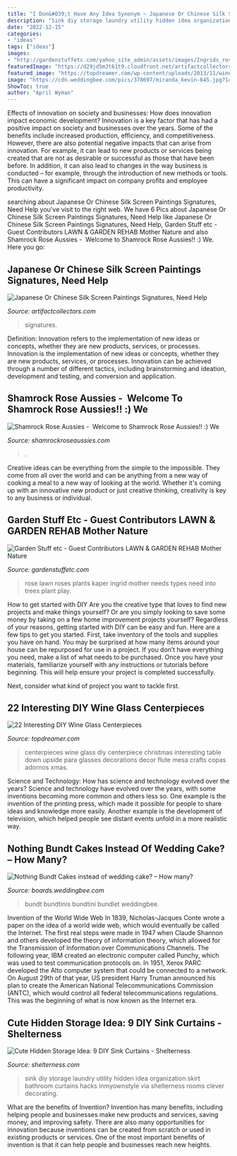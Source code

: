 ```yaml
---
title: "I Don&#039;t Have Any Idea Synonym ~ Japanese Or Chinese Silk Screen Paintings Signatures, Need Help"
description: "Sink diy storage laundry utility hidden idea organization skirt bathroom curtains hacks inmyownstyle via shelterness rooms clever decorating"
date: "2022-12-15"
categories:
- "ideas"
tags: ["ideas"]
images:
- "http://gardenstuffetc.com/yahoo_site_admin/assets/images/Ingrids_rose.27210729_std.jpg"
featuredImage: "https://d29jd5m3t61t9.cloudfront.net/artifactcollectors.com/images/fbfiles/images/828w/IMG_20180729_153853-uustpao9zo_v_1532917416.jpg"
featured_image: "https://topdreamer.com/wp-content/uploads/2013/11/wine-glass-centerpiece-15-634x845.jpg"
image: "https://cdn.weddingbee.com/pics/378697/miranda_kevin-645.jpg?1487995067789"
ShowToc: true
author: "April Wyman"
---
```



Effects of innovation on society and businesses: How does innovation impact economic development?
Innovation is a key factor that has had a positive impact on society and businesses over the years. Some of the benefits include increased production, efficiency, and competitiveness. However, there are also potential negative impacts that can arise from innovation. For example, it can lead to new products or services being created that are not as desirable or successful as those that have been before. In addition, it can also lead to changes in the way business is conducted – for example, through the introduction of new methods or tools. This can have a significant impact on company profits and employee productivity.

	

		
searching about Japanese Or Chinese Silk Screen Paintings Signatures, Need Help you've visit to the right web. We have 6 Pics about Japanese Or Chinese Silk Screen Paintings Signatures, Need Help like Japanese Or Chinese Silk Screen Paintings Signatures, Need Help, Garden Stuff etc - Guest Contributors LAWN &amp; GARDEN REHAB Mother Nature and also Shamrock Rose Aussies - ﻿﻿﻿ Welcome to Shamrock Rose Aussies!! :) We. Here you go:
		
    
## Japanese Or Chinese Silk Screen Paintings Signatures, Need Help

<img loading=lazy src="https://d29jd5m3t61t9.cloudfront.net/artifactcollectors.com/images/fbfiles/images/828w/IMG_20180729_153853-uustpao9zo_v_1532917416.jpg" onerror="this.onerror=null;this.src='https://tse1.mm.bing.net/th?id=OIP.WiMWgQ-c6evtDYkzQBfRjQHaJ4&amp;pid=15.1';" alt="Japanese Or Chinese Silk Screen Paintings Signatures, Need Help">

_Source: artifactcollectors.com_

>signatures. 

	

Definition: Innovation refers to the implementation of new ideas or concepts, whether they are new products, services, or processes.
Innovation is the implementation of new ideas or concepts, whether they are new products, services, or processes. Innovation can be achieved through a number of different tactics, including brainstorming and ideation, development and testing, and conversion and application.

    
## Shamrock Rose Aussies - ﻿﻿﻿ Welcome To Shamrock Rose Aussies!! :) We

<img loading=lazy src="http://shamrockroseaussies.com/yahoo_site_admin/assets/images/DSC_0591.13110829_std.jpg" onerror="this.onerror=null;this.src='https://tse3.mm.bing.net/th?id=OIP.GSv0txSMh7XlJMhdFJEPMAHaF3&amp;pid=15.1';" alt="Shamrock Rose Aussies - ﻿﻿﻿ Welcome to Shamrock Rose Aussies!! :) We">

_Source: shamrockroseaussies.com_

>. 

	

Creative ideas can be everything from the simple to the impossible. They come from all over the world and can be anything from a new way of cooking a meal to a new way of looking at the world. Whether it's coming up with an innovative new product or just creative thinking, creativity is key to any business or individual.

    
## Garden Stuff Etc - Guest Contributors LAWN &amp; GARDEN REHAB Mother Nature

<img loading=lazy src="http://gardenstuffetc.com/yahoo_site_admin/assets/images/Ingrids_rose.27210729_std.jpg" onerror="this.onerror=null;this.src='https://tse4.mm.bing.net/th?id=OIP.5_LKl2dWCAFpFsJfVOpqxwHaHa&amp;pid=15.1';" alt="Garden Stuff etc - Guest Contributors LAWN &amp; GARDEN REHAB Mother Nature">

_Source: gardenstuffetc.com_

>rose lawn roses plants kaper ingrid mother needs types need into trees plant play. 

	

How to get started with DIY
Are you the creative type that loves to find new projects and make things yourself? Or are you simply looking to save some money by taking on a few home improvement projects yourself? Regardless of your reasons, getting started with DIY can be easy and fun. Here are a few tips to get you started.
First, take inventory of the tools and supplies you have on hand. You may be surprised at how many items around your house can be repurposed for use in a project. If you don’t have everything you need, make a list of what needs to be purchased. Once you have your materials, familiarize yourself with any instructions or tutorials before beginning. This will help ensure your project is completed successfully.

Next, consider what kind of project you want to tackle first.

    
## 22 Interesting DIY Wine Glass Centerpieces

<img loading=lazy src="https://topdreamer.com/wp-content/uploads/2013/11/wine-glass-centerpiece-15-634x845.jpg" onerror="this.onerror=null;this.src='https://tse4.mm.bing.net/th?id=OIP.hdTijwwHul8-lWQM_Iao-wHaJ3&amp;pid=15.1';" alt="22 Interesting DIY Wine Glass Centerpieces">

_Source: topdreamer.com_

>centerpieces wine glass diy centerpiece christmas interesting table down upside para glasses decorations decor flute mesa crafts copas adornos xmas. 

	

Science and Technology: How has science and technology evolved over the years?
Science and technology have evolved over the years, with some inventions becoming more common and others less so. One example is the invention of the printing press, which made it possible for people to share ideas and knowledge more easily. Another example is the development of television, which helped people see distant events unfold in a more realistic way.

    
## Nothing Bundt Cakes Instead Of Wedding Cake? – How Many?

<img loading=lazy src="https://cdn.weddingbee.com/pics/378697/miranda_kevin-645.jpg?1487995067789" onerror="this.onerror=null;this.src='https://tse3.mm.bing.net/th?id=OIP.ecmLCsG2Jw6LRvMubEyORgHaLG&amp;pid=15.1';" alt="Nothing Bundt Cakes instead of wedding cake? – How many?">

_Source: boards.weddingbee.com_

>bundt bundtinis bundtini bundlet weddingbee. 

	

Invention of the World Wide Web
In 1839, Nicholas-Jacques Conte wrote a paper on the idea of a world wide web, which would eventually be called the Internet. The first real steps were made in 1947 when Claude Shannon and others developed the theory of information theory, which allowed for the Transmission of Information over Communications Channels. The following year, IBM created an electronic computer called Punchy, which was used to test communication protocols on. In 1951, Xerox PARC developed the Alto computer system that could be connected to a network. On August 29th of that year, US president Harry Truman announced his plan to create the American National Telecommunications Commission (ANTC), which would control all federal telecommunications regulations. This was the beginning of what is now known as the Internet era.

    
## Cute Hidden Storage Idea: 9 DIY Sink Curtains - Shelterness

<img loading=lazy src="https://i.shelterness.com/2016/04/cute-hidden-storage-idea-diy-sink-curtains-4.jpg" onerror="this.onerror=null;this.src='https://tse3.mm.bing.net/th?id=OIP.wJtXOcye4_YkYnAlz6p-AAHaLH&amp;pid=15.1';" alt="Cute Hidden Storage Idea: 9 DIY Sink Curtains - Shelterness">

_Source: shelterness.com_

>sink diy storage laundry utility hidden idea organization skirt bathroom curtains hacks inmyownstyle via shelterness rooms clever decorating. 

	

What are the benefits of Invention?
Invention has many benefits, including helping people and businesses make new products and services, saving money, and improving safety. There are also many opportunities for innovation because inventions can be created from scratch or used in existing products or services. One of the most important benefits of invention is that it can help people and businesses reach new heights.

